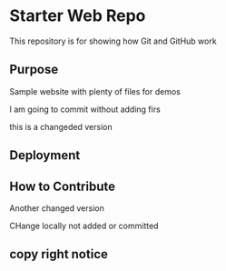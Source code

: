 # Starter Web Repo

This repository is for showing how Git and GitHub work

## Purpose

Sample website with plenty of files for demos


I am going to commit without adding firs

this is a changeded version 


## Deployment


## How to Contribute




Another changed version





CHange locally not added or committed

## copy right notice
